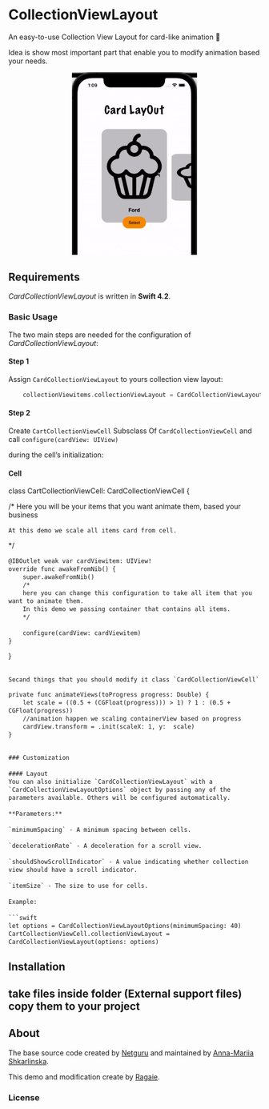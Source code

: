 # CollectionViewLayout

An easy-to-use Collection View Layout for card-like animation 🎉

Idea is show most important part that enable you to modify animation based your needs.

<p align="center">
	<img src="https://github.com/ragaie/Card-collectionView-Layout/blob/main/showCase.gif" width="250">
</p>

## Requirements

*CardCollectionViewLayout* is written in **Swift 4.2**.

### Basic Usage

The two main steps are needed for the configuration of *CardCollectionViewLayout*:

#### Step 1
Assign `CardCollectionViewLayout` to yours collection view layout:
```swift
    collectionViewitems.collectionViewLayout = CardCollectionViewLayout()
```


#### Step 2
 Create `CartCollectionViewCell` Subsclass Of `CardCollectionViewCell` 
 and call `configure(cardView: UIView)` 
 
 during the cell’s initialization:
 
#### Cell

class CartCollectionViewCell: CardCollectionViewCell {

/*
    Here you will be your items that you want animate them, based your business
    
    At this demo we scale all items card from cell.
*/

    @IBOutlet weak var cardViewitem: UIView!
    override func awakeFromNib() {
        super.awakeFromNib()
        /*
        here you can change this configuration to take all item that you want to animate them.
        In this demo we passing container that contains all items.
        */
        
        configure(cardView: cardViewitem)
    }
}
```

Secand things that you should modify it class `CardCollectionViewCell`

```
    private func animateViews(toProgress progress: Double) {
        let scale = ((0.5 + (CGFloat(progress))) > 1) ? 1 : (0.5 + CGFloat(progress))
        //animation happen we scaling containerView based on progress
        cardView.transform = .init(scaleX: 1, y:  scale)
    }

```

### Customization

#### Layout
You can also initialize `CardCollectionViewLayout` with a `CardCollectionViewLayoutOptions` object by passing any of the parameters available. Others will be configured automatically.

**Parameters:**

`minimumSpacing` - A minimum spacing between cells.

`decelerationRate` - A deceleration for a scroll view.

`shouldShowScrollIndicator` - A value indicating whether collection view should have a scroll indicator.

`itemSize` - The size to use for cells.

Example:

```swift
let options = CardCollectionViewLayoutOptions(minimumSpacing: 40)
CartCollectionViewCell.collectionViewLayout = CardCollectionViewLayout(options: options)
```





## Installation

## take files inside folder (External support files)  copy them  to your project

## About

The base source code created by [Netguru](https://netguru.co) and maintained by [Anna-Mariia Shkarlinska](https://github.com/anyashka).

This demo and modification create by [Ragaie](https://github.com/ragaie).

### License


